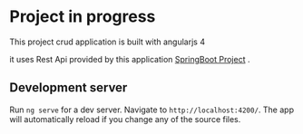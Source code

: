 # Project in progress

This project crud application is built with angularjs 4

it uses Rest Api provided by this application [SpringBoot Project](https://github.com/rhoussou/springBoot-project.git) .

## Development server

Run `ng serve` for a dev server. Navigate to `http://localhost:4200/`. The app will automatically reload if you change any of the source files.


